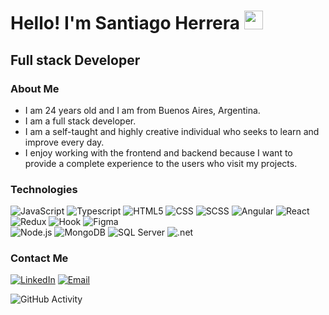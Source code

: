 <h1>Hello! I'm Santiago Herrera <img src="https://raw.githubusercontent.com/iampavangandhi/iampavangandhi/master/gifs/Hi.gif" width="30px"></h1>
<h2>Full stack Developer </h2>

### About Me
- I am 24 years old and I am from Buenos Aires, Argentina.
- I am a full stack developer.
- I am a self-taught and highly creative individual who seeks to learn and improve every day.
- I enjoy working with the frontend and backend because I want to provide a complete experience to the users who visit my projects.

### Technologies
  ![JavaScript](https://img.shields.io/badge/-JavaScript-333333?style=flat&logo=javascript)
  ![Typescript](https://img.shields.io/badge/-Typescript-333333?style=flat&logo=typescript)
  ![HTML5](https://img.shields.io/badge/-HTML5-333333?style=flat&logo=HTML5)
  ![CSS](https://img.shields.io/badge/-CSS-333333?style=flat&logo=CSS3&logoColor=1572B6)
  ![SCSS](https://img.shields.io/badge/-SCSS-333333?style=flat&logo=SASS&logoColor=CE6B9E)
  ![Angular](https://img.shields.io/badge/-Angular-333333?style=flat&logo=angular)
  ![React](https://img.shields.io/badge/-React-333333?style=flat&logo=react)
  ![Redux](https://img.shields.io/badge/-Redux-333333?style=flat&logo=redux)
  ![Hook](https://img.shields.io/badge/-ReactHook-333333?style=flat&logo=reacthookform)
  ![Figma](https://img.shields.io/badge/-Figma-333333?style=flat&logo=figma)
  <br/>
  ![Node.js](https://img.shields.io/badge/-Node.js-333333?style=flat&logo=node.js)
  ![MongoDB](https://img.shields.io/badge/-MongoDB-333333?style=flat&logo=MongoDB)
  ![SQL Server](https://img.shields.io/badge/-SqlServer-333333?style=flat&logo=microsoftsqlserver)
  ![.net](https://img.shields.io/badge/-C#-333333?style=flat&logo=dotnet)

### Contact Me
<a href="https://www.linkedin.com/in/santiago-martin-herrera/"><img alt="LinkedIn" src="https://img.shields.io/badge/LinkedIn-Santiago%20Herrera-blue?style=flat-square&logo=linkedin"></a>
<a href="santiherrera99@icloud.com"><img alt="Email" src="https://img.shields.io/badge/Icloud-santiherrera99@icloud.com-blue?style=flat-square&logo=icloud"></a>  

![GitHub Activity](https://github-readme-stats.vercel.app/api?username=santiagoh99&show_icons=true)
